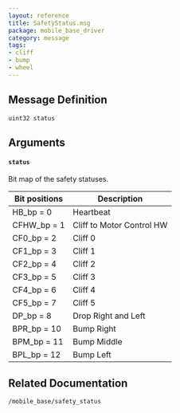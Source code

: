 ```yaml
---
layout: reference
title: SafetyStatus.msg
package: mobile_base_driver
category: message
tags: 
- cliff
- bump
- wheel
---
```


## Message Definition
```
uint32 status
```

## Arguments
#### `status`
Bit map of the safety statuses.


| Bit positions | Description |
| ----------- | ----------- |
|HB_bp   = 0| Heartbeat|
|CFHW_bp = 1| Cliff to Motor Control HW|
|CF0_bp  = 2| Cliff 0|
|CF1_bp  = 3| Cliff 1|
|CF2_bp  = 4| Cliff 2|
|CF3_bp  = 5| Cliff 3|
|CF4_bp  = 6| Cliff 4|
|CF5_bp  = 7| Cliff 5|
|DP_bp  = 8| Drop Right and Left|
|BPR_bp  = 10| Bump Right|
|BPM_bp  = 11| Bump Middle|
|BPL_bp  = 12| Bump Left|

## Related Documentation
``/mobile_base/safety_status``  
